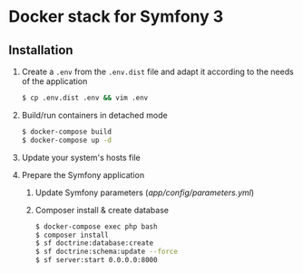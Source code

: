 # Docker stack for Symfony 3

## Installation

1. Create a `.env` from the `.env.dist` file and adapt it according to the needs of the application

    ```sh
    $ cp .env.dist .env && vim .env
    ```

2. Build/run containers in detached mode

    ```sh
    $ docker-compose build
    $ docker-compose up -d
    ```

3. Update your system's hosts file


4. Prepare the Symfony application
    1. Update Symfony parameters (*app/config/parameters.yml*)

    2. Composer install & create database

        ```sh
        $ docker-compose exec php bash
        $ composer install
        $ sf doctrine:database:create
        $ sf doctrine:schema:update --force
        $ sf server:start 0.0.0.0:8000
        ```
        
